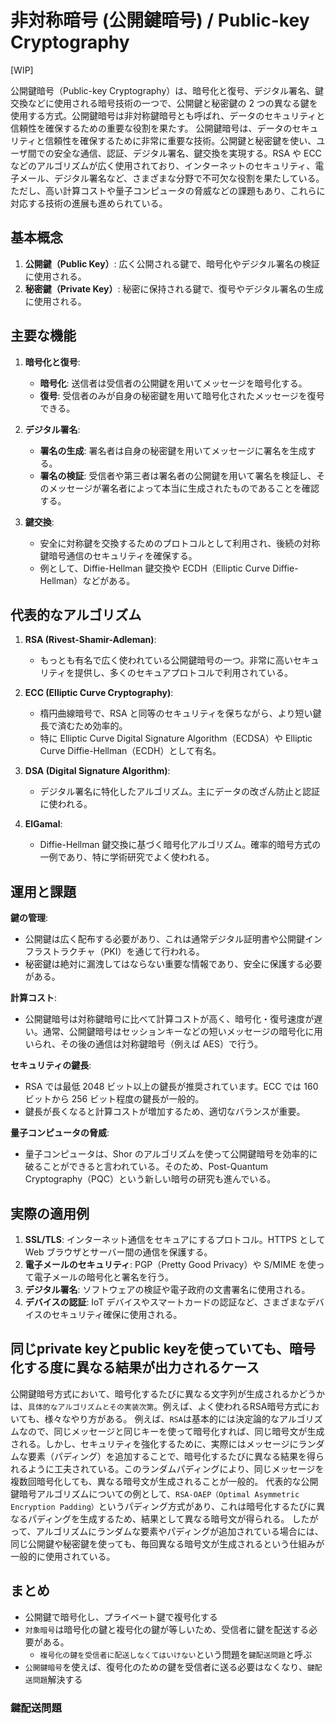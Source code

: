 # 非対称暗号 (公開鍵暗号) / Public-key Cryptography

[WIP]

公開鍵暗号（Public-key Cryptography）は、暗号化と復号、デジタル署名、鍵交換などに使用される暗号技術の一つで、公開鍵と秘密鍵の 2 つの異なる鍵を使用する方式。公開鍵暗号は非対称鍵暗号とも呼ばれ、データのセキュリティと信頼性を確保するための重要な役割を果たす。
公開鍵暗号は、データのセキュリティと信頼性を確保するために非常に重要な技術。公開鍵と秘密鍵を使い、ユーザ間での安全な通信、認証、デジタル署名、鍵交換を実現する。RSA や ECC などのアルゴリズムが広く使用されており、インターネットのセキュリティ、電子メール、デジタル署名など、さまざまな分野で不可欠な役割を果たしている。ただし、高い計算コストや量子コンピュータの脅威などの課題もあり、これらに対応する技術の進展も進められている。

## 基本概念

1. **公開鍵（Public Key）**: 広く公開される鍵で、暗号化やデジタル署名の検証に使用される。
2. **秘密鍵（Private Key）**: 秘密に保持される鍵で、復号やデジタル署名の生成に使用される。

## 主要な機能

1. **暗号化と復号**:

   - **暗号化**: 送信者は受信者の公開鍵を用いてメッセージを暗号化する。
   - **復号**: 受信者のみが自身の秘密鍵を用いて暗号化されたメッセージを復号できる。

2. **デジタル署名**:

   - **署名の生成**: 署名者は自身の秘密鍵を用いてメッセージに署名を生成する。
   - **署名の検証**: 受信者や第三者は署名者の公開鍵を用いて署名を検証し、そのメッセージが署名者によって本当に生成されたものであることを確認する。

3. **鍵交換**:
   - 安全に対称鍵を交換するためのプロトコルとして利用され、後続の対称鍵暗号通信のセキュリティを確保する。
   - 例として、Diffie-Hellman 鍵交換や ECDH（Elliptic Curve Diffie-Hellman）などがある。

## 代表的なアルゴリズム

1. **RSA (Rivest-Shamir-Adleman)**:
   - もっとも有名で広く使われている公開鍵暗号の一つ。非常に高いセキュリティを提供し、多くのセキュアプロトコルで利用されている。

2. **ECC (Elliptic Curve Cryptography)**:

   - 楕円曲線暗号で、RSA と同等のセキュリティを保ちながら、より短い鍵長で済むため効率的。
   - 特に Elliptic Curve Digital Signature Algorithm（ECDSA）や Elliptic Curve Diffie-Hellman（ECDH）として有名。

3. **DSA (Digital Signature Algorithm)**:

   - デジタル署名に特化したアルゴリズム。主にデータの改ざん防止と認証に使われる。

4. **ElGamal**:
   - Diffie-Hellman 鍵交換に基づく暗号化アルゴリズム。確率的暗号方式の一例であり、特に学術研究でよく使われる。

## 運用と課題

**鍵の管理**:

- 公開鍵は広く配布する必要があり、これは通常デジタル証明書や公開鍵インフラストラクチャ（PKI）を通じて行われる。
- 秘密鍵は絶対に漏洩してはならない重要な情報であり、安全に保護する必要がある。

**計算コスト**:

- 公開鍵暗号は対称鍵暗号に比べて計算コストが高く、暗号化・復号速度が遅い。通常、公開鍵暗号はセッションキーなどの短いメッセージの暗号化に用いられ、その後の通信は対称鍵暗号（例えば AES）で行う。

**セキュリティの鍵長**:

- RSA では最低 2048 ビット以上の鍵長が推奨されています。ECC では 160 ビットから 256 ビット程度の鍵長が一般的。
- 鍵長が長くなると計算コストが増加するため、適切なバランスが重要。

**量子コンピュータの脅威**:

- 量子コンピュータは、Shor のアルゴリズムを使って公開鍵暗号を効率的に破ることができると言われている。そのため、Post-Quantum Cryptography（PQC）という新しい暗号の研究も進んでいる。

## 実際の適用例

1. **SSL/TLS**: インターネット通信をセキュアにするプロトコル。HTTPS として Web ブラウザとサーバー間の通信を保護する。
2. **電子メールのセキュリティ**: PGP（Pretty Good Privacy）や S/MIME を使って電子メールの暗号化と署名を行う。
3. **デジタル署名**: ソフトウェアの検証や電子政府の文書署名に使用される。
4. **デバイスの認証**: IoT デバイスやスマートカードの認証など、さまざまなデバイスのセキュリティ確保に使用される。

## 同じprivate keyとpublic keyを使っていても、暗号化する度に異なる結果が出力されるケース

公開鍵暗号方式において、暗号化するたびに異なる文字列が生成されるかどうかは、`具体的なアルゴリズムとその実装次第`。例えば、よく使われるRSA暗号方式においても、様々なやり方がある。
例えば、`RSA`は基本的には決定論的なアルゴリズムなので、同じメッセージと同じキーを使って暗号化すれば、同じ暗号文が生成される。しかし、セキュリティを強化するために、実際にはメッセージにランダムな要素（パディング）を追加することで、暗号化するたびに異なる結果を得られるように工夫されている。このランダムパディングにより、同じメッセージを複数回暗号化しても、異なる暗号文が生成されることが一般的。
代表的な公開鍵暗号アルゴリズムについての例として、`RSA-OAEP（Optimal Asymmetric Encryption Padding）`というパディング方式があり、これは暗号化するたびに異なるパディングを生成するため、結果として異なる暗号文が得られる。
したがって、アルゴリズムにランダムな要素やパディングが追加されている場合には、同じ公開鍵や秘密鍵を使っても、毎回異なる暗号文が生成されるという仕組みが一般的に使用されている。

## まとめ

- 公開鍵で暗号化し、プライベート鍵で複号化する
- `対象暗号`は暗号化の鍵と複号化の鍵が等しいため、受信者に鍵を配送する必要がある。
  - `複号化の鍵を受信者に配送しなくてはいけない`という問題を`鍵配送問題`と呼ぶ
- `公開鍵暗号`を使えば、復号化のための鍵を受信者に送る必要はなくなり、`鍵配送問題`解決する

### 鍵配送問題
